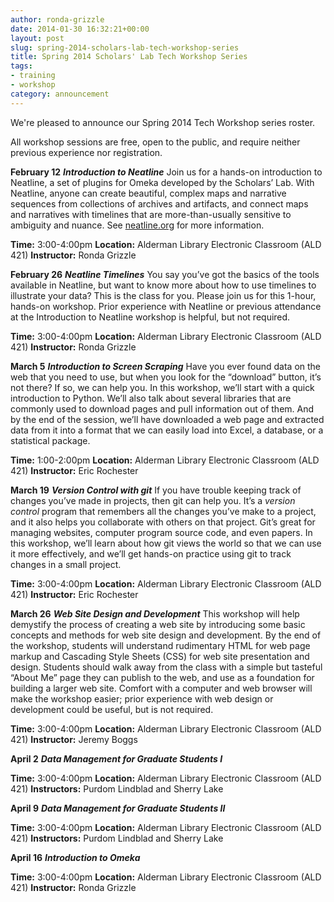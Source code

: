 ```yaml
---
author: ronda-grizzle
date: 2014-01-30 16:32:21+00:00
layout: post
slug: spring-2014-scholars-lab-tech-workshop-series
title: Spring 2014 Scholars' Lab Tech Workshop Series
tags:
- training
- workshop
category: announcement
---
```


We're pleased to announce our Spring 2014 Tech Workshop series roster.

All workshop sessions are free, open to the public, and require neither previous experience nor registration.

**February 12**
_**Introduction to Neatline**_
Join us for a hands-on introduction to Neatline, a set of plugins for Omeka developed by the Scholars’ Lab. With Neatline, anyone can create beautiful, complex maps and narrative sequences from collections of archives and artifacts, and connect maps and narratives with timelines that are more-than-usually sensitive to ambiguity and nuance. See [neatline.org](http://neatline.org/) for more information.

**Time:** 3:00-4:00pm
**Location:** Alderman Library Electronic Classroom (ALD 421)
**Instructor:** Ronda Grizzle
  


**February 26**
**_Neatline Timelines_**
You say you’ve got the basics of the tools available in Neatline, but want to know more about how to use timelines to illustrate your data? This is the class for you. Please join us for this 1-hour, hands-on workshop. Prior experience with Neatline or previous attendance at the Introduction to Neatline workshop is helpful, but not required.

**Time:** 3:00-4:00pm
**Location:** Alderman Library Electronic Classroom (ALD 421)
**Instructor:** Ronda Grizzle
  


**March 5**
**_Introduction to Screen Scraping_**
Have you ever found data on the web that you need to use, but when you look for the “download” button, it’s not there? If so, we can help you. In this workshop, we’ll start with a quick introduction to Python. We’ll also talk about several libraries that are commonly used to download pages and pull information out of them. And by the end of the session, we’ll have downloaded a web page and extracted data from it into a format that we can easily load into Excel, a database, or a statistical package.

**Time:** 1:00-2:00pm
**Location:** Alderman Library Electronic Classroom (ALD 421)
**Instructor:** Eric Rochester
  


**March 19**
**_Version Control with git_**
If you have trouble keeping track of changes you’ve made in projects, then git can help you. It’s a *version control* program that remembers all the changes you’ve make to a project, and it also helps you collaborate with others on that project. Git’s great for managing websites, computer program source code, and even papers. In this workshop, we’ll learn about how git views the world so that we can use it more effectively, and we’ll get hands-on practice using git to track changes in a small project.

**Time:** 3:00-4:00pm
**Location:** Alderman Library Electronic Classroom (ALD 421)
**Instructor:** Eric Rochester
  


**March 26**
**_Web Site Design and Development_**
This workshop will help demystify the process of creating a web site by introducing some basic concepts and methods for web site design and development. By the end of the workshop, students will understand rudimentary HTML for web page markup and Cascading Style Sheets (CSS) for web site presentation and design. Students should walk away from the class with a simple but tasteful “About Me” page they can publish to the web, and use as a foundation for building a larger web site. Comfort with a computer and web browser will make the workshop easier; prior experience with web design or development could be useful, but is not required.

**Time:** 3:00-4:00pm
**Location:** Alderman Library Electronic Classroom (ALD 421)
**Instructor:** Jeremy Boggs
  


**April 2**
**_Data Management for Graduate Students I_**

**Time:** 3:00-4:00pm
**Location:** Alderman Library Electronic Classroom (ALD 421)
**Instructors:** Purdom Lindblad and Sherry Lake
  


**April 9**
**_Data Management for Graduate Students II_**

**Time:** 3:00-4:00pm
**Location:** Alderman Library Electronic Classroom (ALD 421)
**Instructors:** Purdom Lindblad and Sherry Lake
  


**April 16**
**_Introduction to Omeka_**

**Time:** 3:00-4:00pm
**Location:** Alderman Library Electronic Classroom (ALD 421)
**Instructor:** Ronda Grizzle
